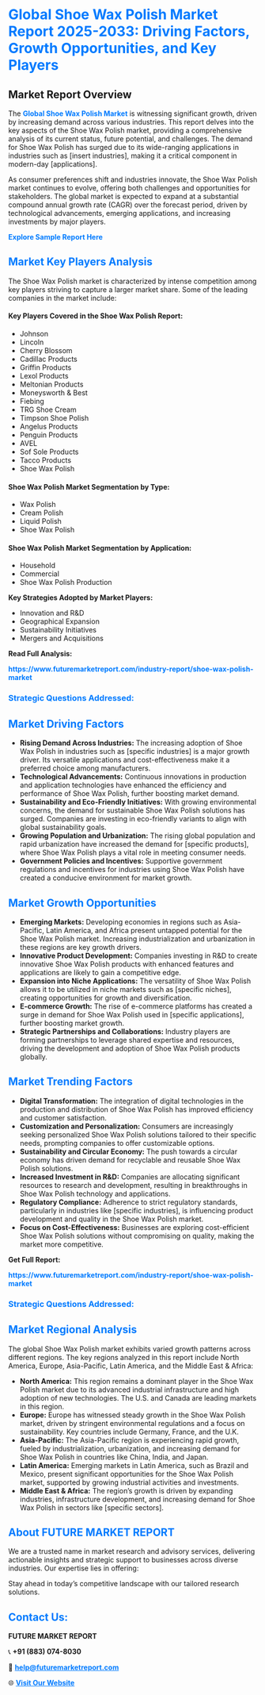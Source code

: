 <h1 style="color: #007BFF;">Global Shoe Wax Polish Market Report 2025-2033: Driving Factors, Growth Opportunities, and Key Players</h1>

<section id="overview">
<h2>Market Report Overview</h2>
<p>The <a href="https://www.futuremarketreport.com/industry-report/shoe-wax-polish-market" style="color: #007BFF; text-decoration: none;"><strong>Global Shoe Wax Polish Market</strong></a> is witnessing significant growth, driven by increasing demand across various industries. This report delves into the key aspects of the Shoe Wax Polish market, providing a comprehensive analysis of its current status, future potential, and challenges. The demand for Shoe Wax Polish has surged due to its wide-ranging applications in industries such as [insert industries], making it a critical component in modern-day [applications].</p>
<p>As consumer preferences shift and industries innovate, the Shoe Wax Polish market continues to evolve, offering both challenges and opportunities for stakeholders. The global market is expected to expand at a substantial compound annual growth rate (CAGR) over the forecast period, driven by technological advancements, emerging applications, and increasing investments by major players.</p>
</section>

<section id="overview">
<p><a href="https://www.futuremarketreport.com/request-sample/reportId=108543" style="color: #007BFF; text-decoration: none;"><strong>Explore Sample Report Here</strong></a></p>
</section>

<section id="key-players">
<h2 style="color: #007BFF;">Market Key Players Analysis</h2>
<p>The Shoe Wax Polish market is characterized by intense competition among key players striving to capture a larger market share. Some of the leading companies in the market include:</p>
<h4>Key Players Covered in the Shoe Wax Polish Report:</h4>
<ul><li>Johnson</li><li>Lincoln</li><li>Cherry Blossom</li><li>Cadillac Products</li><li>Griffin Products</li><li>Lexol Products</li><li>Meltonian Products</li><li>Moneysworth &amp; Best</li><li>Fiebing</li><li>TRG Shoe Cream</li><li>Timpson Shoe Polish</li><li>Angelus Products</li><li>Penguin Products</li><li>AVEL</li><li>Sof Sole Products</li><li>Tacco Products</li><li>Shoe Wax Polish</li></ul>
<h4>Shoe Wax Polish Market Segmentation by Type:</h4>
<ul><li>Wax Polish</li><li>Cream Polish</li><li>Liquid Polish</li><li>Shoe Wax Polish</li></ul>

<h4>Shoe Wax Polish Market Segmentation by Application:</h4>
<ul><li>Household</li><li>Commercial</li><li>Shoe Wax Polish Production</li></ul>
<p><strong>Key Strategies Adopted by Market Players:</strong></p>
<ul>
<li>Innovation and R&D</li>
<li>Geographical Expansion</li>
<li>Sustainability Initiatives</li>
<li>Mergers and Acquisitions</li>
</ul>
</section>

<section>
<p><strong>Read Full Analysis: </strong></p><a href="https://www.futuremarketreport.com/industry-report/shoe-wax-polish-market" style="color: #007BFF; text-decoration: none;"><strong>https://www.futuremarketreport.com/industry-report/shoe-wax-polish-market</strong></a>
<h3 style="color: #007BFF;">Strategic Questions Addressed:</h3>
</section>

<section id="driving-factors">
<h2 style="color: #007BFF;">Market Driving Factors</h2>
<ul>
<li><strong>Rising Demand Across Industries:</strong> The increasing adoption of Shoe Wax Polish in industries such as [specific industries] is a major growth driver. Its versatile applications and cost-effectiveness make it a preferred choice among manufacturers.</li>
<li><strong>Technological Advancements:</strong> Continuous innovations in production and application technologies have enhanced the efficiency and performance of Shoe Wax Polish, further boosting market demand.</li>
<li><strong>Sustainability and Eco-Friendly Initiatives:</strong> With growing environmental concerns, the demand for sustainable Shoe Wax Polish solutions has surged. Companies are investing in eco-friendly variants to align with global sustainability goals.</li>
<li><strong>Growing Population and Urbanization:</strong> The rising global population and rapid urbanization have increased the demand for [specific products], where Shoe Wax Polish plays a vital role in meeting consumer needs.</li>
<li><strong>Government Policies and Incentives:</strong> Supportive government regulations and incentives for industries using Shoe Wax Polish have created a conducive environment for market growth.</li>
</ul>
</section>

<section id="growth-opportunities">
<h2 style="color: #007BFF;">Market Growth Opportunities</h2>
<ul>
<li><strong>Emerging Markets:</strong> Developing economies in regions such as Asia-Pacific, Latin America, and Africa present untapped potential for the Shoe Wax Polish market. Increasing industrialization and urbanization in these regions are key growth drivers.</li>
<li><strong>Innovative Product Development:</strong> Companies investing in R&D to create innovative Shoe Wax Polish products with enhanced features and applications are likely to gain a competitive edge.</li>
<li><strong>Expansion into Niche Applications:</strong> The versatility of Shoe Wax Polish allows it to be utilized in niche markets such as [specific niches], creating opportunities for growth and diversification.</li>
<li><strong>E-commerce Growth:</strong> The rise of e-commerce platforms has created a surge in demand for Shoe Wax Polish used in [specific applications], further boosting market growth.</li>
<li><strong>Strategic Partnerships and Collaborations:</strong> Industry players are forming partnerships to leverage shared expertise and resources, driving the development and adoption of Shoe Wax Polish products globally.</li>
</ul>
</section>

<section id="trending-factors">
<h2 style="color: #007BFF;">Market Trending Factors</h2>
<ul>
<li><strong>Digital Transformation:</strong> The integration of digital technologies in the production and distribution of Shoe Wax Polish has improved efficiency and customer satisfaction.</li>
<li><strong>Customization and Personalization:</strong> Consumers are increasingly seeking personalized Shoe Wax Polish solutions tailored to their specific needs, prompting companies to offer customizable options.</li>
<li><strong>Sustainability and Circular Economy:</strong> The push towards a circular economy has driven demand for recyclable and reusable Shoe Wax Polish solutions.</li>
<li><strong>Increased Investment in R&D:</strong> Companies are allocating significant resources to research and development, resulting in breakthroughs in Shoe Wax Polish technology and applications.</li>
<li><strong>Regulatory Compliance:</strong> Adherence to strict regulatory standards, particularly in industries like [specific industries], is influencing product development and quality in the Shoe Wax Polish market.</li>
<li><strong>Focus on Cost-Effectiveness:</strong> Businesses are exploring cost-efficient Shoe Wax Polish solutions without compromising on quality, making the market more competitive.</li>
</ul>
</section>

<section>
<p><strong>Get Full Report: </strong></p><a href="https://www.futuremarketreport.com/industry-report/shoe-wax-polish-market" style="color: #007BFF; text-decoration: none;"><strong>https://www.futuremarketreport.com/industry-report/shoe-wax-polish-market</strong></a>
<h3 style="color: #007BFF;">Strategic Questions Addressed:</h3>
</section>


<section id="regional-analysis">
<h2 style="color: #007BFF;">Market Regional Analysis</h2>
<p>The global Shoe Wax Polish market exhibits varied growth patterns across different regions. The key regions analyzed in this report include North America, Europe, Asia-Pacific, Latin America, and the Middle East & Africa:</p>
<ul>
<li><strong>North America:</strong> This region remains a dominant player in the Shoe Wax Polish market due to its advanced industrial infrastructure and high adoption of new technologies. The U.S. and Canada are leading markets in this region.</li>
<li><strong>Europe:</strong> Europe has witnessed steady growth in the Shoe Wax Polish market, driven by stringent environmental regulations and a focus on sustainability. Key countries include Germany, France, and the U.K.</li>
<li><strong>Asia-Pacific:</strong> The Asia-Pacific region is experiencing rapid growth, fueled by industrialization, urbanization, and increasing demand for Shoe Wax Polish in countries like China, India, and Japan.</li>
<li><strong>Latin America:</strong> Emerging markets in Latin America, such as Brazil and Mexico, present significant opportunities for the Shoe Wax Polish market, supported by growing industrial activities and investments.</li>
<li><strong>Middle East & Africa:</strong> The region’s growth is driven by expanding industries, infrastructure development, and increasing demand for Shoe Wax Polish in sectors like [specific sectors].</li>
</ul>
</section>

<footer>
<h2 style="color: #007BFF;">About FUTURE MARKET REPORT</h2>
<p>We are a trusted name in market research and advisory services, delivering actionable insights and strategic support to businesses across diverse industries. Our expertise lies in offering:</p>

<p>Stay ahead in today’s competitive landscape with our tailored research solutions.</p>

<h2 style="color: #007BFF;">Contact Us:</h2>
<p><strong>FUTURE MARKET REPORT</strong></p>
<p>📞 <strong>+91 (883) 074-8030</strong></p>
<p>📧 <strong><a href="mailto:help@futuremarketreport.com" style="color: #007BFF;">help@futuremarketreport.com</a></strong></p>
<p>🌐 <strong><a href="https://www.futuremarketreport.com/" style="color: #007BFF;">Visit Our Website</a></strong></p>
</footer>